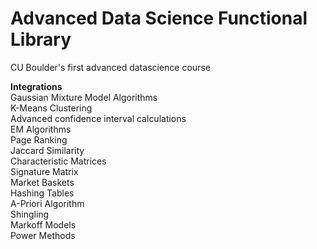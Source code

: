 # Advanced Data Science Functional Library
CU Boulder's first advanced datascience course

**Integrations**
<br>
  Gaussian Mixture Model Algorithms
  <br>
  K-Means Clustering
  <br>
  Advanced confidence interval calculations
  <br>
  EM Algorithms
  <br>
  Page Ranking
  <br>
  Jaccard Similarity
  <br>
  Characteristic Matrices
  <br>
  Signature Matrix
  <br>
  Market Baskets
  <br>
  Hashing Tables
  <br>
  A-Priori Algorithm
  <br>
  Shingling
  <br>
  Markoff Models
  <br>
  Power Methods
  <br>
